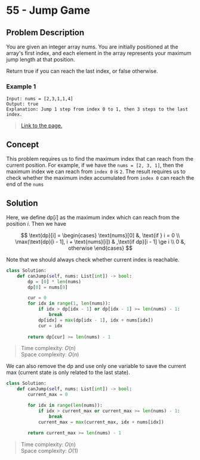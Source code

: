 # 55 - Jump Game

## Problem Description

You are given an integer array nums. You are initially positioned at the array's first index, and each element in the array represents your maximum jump length at that position.

Return true if you can reach the last index, or false otherwise.

### Example 1

```text
Input: nums = [2,3,1,1,4]
Output: true
Explanation: Jump 1 step from index 0 to 1, then 3 steps to the last index.
```

> [Link to the page.](https://leetcode.com/problems/jump-game/description/)

## Concept

This problem requires us to find the maximum index that can reach from the current position. For example, if we have the `nums = [2, 3, 1]`, then the maximum index we can reach from `index 0` is `2`. The result requires us to check whether the maximum index accumulated from `index 0` can reach the end of the `nums`

## Solution

Here, we define $\text{dp}[i]$ as the maximum index which can reach from the position $i$. Then we have

$$
\text{dp}[i] =
\begin{cases}
\text{nums}[0] &, \text{if } i = 0 \\
\max(\text{dp}[i - 1], i + \text{nums}[i]) & ,\text{if dp}[i - 1] \ge i \\
0 &, otherwise
\end{cases}
$$

Note that we should always check whether current index is reachable.

```python
class Solution:
    def canJump(self, nums: List[int]) -> bool:
        dp = [0] * len(nums)
        dp[0] = nums[0]

        cur = 0
        for idx in range(1, len(nums)):
            if idx > dp[idx - 1] or dp[idx - 1] >= len(nums) - 1:
                break
            dp[idx] = max(dp[idx - 1], idx + nums[idx])
            cur = idx
        
        return dp[cur] >= len(nums) - 1
```

> Time complexity: $O(n)$ \
> Space complexity: $O(n)$

We can also remove the $\text{dp}$ and use only one variable to save the current max (current state is only related to the last state).

```python
class Solution:
    def canJump(self, nums: List[int]) -> bool:
        current_max = 0

        for idx in range(len(nums)):
            if idx > current_max or current_max >= len(nums) - 1:
                break
            current_max = max(current_max, idx + nums[idx])
        
        return current_max >= len(nums) - 1
```

> Time complexity: $O(n)$ \
> Space complexity: $O(1)$
